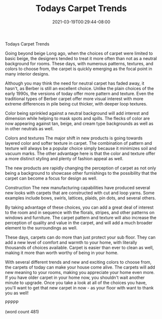 ﻿---
title: "Todays Carpet Trends"
date: 2021-03-19T00:29:44-08:00
description: "Carpet Tips for Web Success"
featured_image: "/images/Carpet.jpg"
tags: ["Carpet"]
---

Todays Carpet Trends

Going beyond beige
Long ago, when the choices of carpet were limited
to basic beige, the designers tended to treat it
more often than not as a neutral background for
rooms.  These days, with numerous patterns, textures,
and colors to choose from, the carpet is quickly
emerging as the focal point in many interior
designs.

Although you may think the need for neutral carpet
has faded away, it hasn't, as Berber is still an
excellent choice.  Unlike the plain choices of the
early 1990s, the versions of today offer more 
pattern and texture.  Even the traditional types
of Berber carpet offer more visual interest with 
more extreme differences in pile being cut thicker,
with deeper loop textures.

Color being sprinkled against a neutral background
will add interest and dimension while helping to
mask spots and spills.  The flecks of color are
now appearing against tan, beige, and cream type
backgrounds as well as in other neutrals as well.

Colors and textures
The major shift in new products is going towards
layered color and softer texture in carpet.  The
combination of pattern and texture will always
be a popular choice simply because it minimizes
soil and vacuum marks.  The other advantage here
is that the color and texture offer a more
distinct styling and plenty of fashion appeal
as well.

The new products are rapidly changing the 
perception of carpet as not only being a 
background to showcase other furnishings to
the possibility that the carpet can become a
focus for design as well.

Construction
The new manufacturing capabilities have produced
several new looks with carpets that are constructed
with cut and loop yarns.  Some examples include
bows, swirls, lattices, plaids, pin dots, and
several others.

By taking advantage of these choices, you can add
a great deal of interest to the room and in 
sequence with the florals, stripes, and other 
patterns on windows and furniture.  The carpet
pattern and texture will also increase the
perception of quality and value in the carpet,
and will add a much broader element to the 
surroundings as well.

These days, carpets can do more than just protect
your sub floor.  They can add a new level of
comfort and warmth to your home, with literally
thousands of choices available.  Carpet is
easier than ever to clean as well, making it
more than worth worthy of being in your home.

With several different trends and new and exciting
colors to choose from, the carpets of today
can make your house come alive.  The carpets
will add new meaning to your rooms, making you
appreciate your home even more.  If you have
older carpet in your home now, you shouldn't
wait another minute to upgrade.  Once you take
a look at all of the choices you have, you'll
want to get that new carpet in now - as your
floor with want to thank you as well!

PPPPP

(word count 481)
